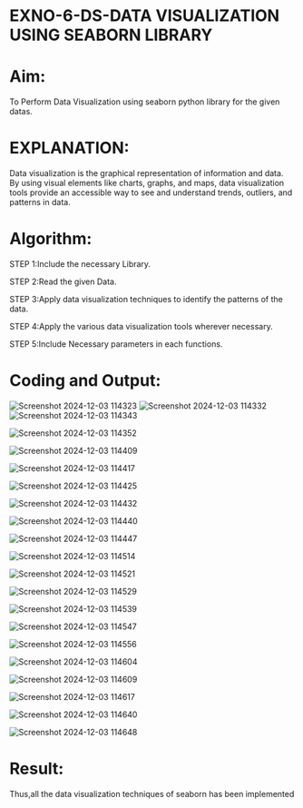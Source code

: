 # EXNO-6-DS-DATA VISUALIZATION USING SEABORN LIBRARY

# Aim:
  To Perform Data Visualization using seaborn python library for the given datas.

# EXPLANATION:
Data visualization is the graphical representation of information and data. By using visual elements like charts, graphs, and maps, data visualization tools provide an accessible way to see and understand trends, outliers, and patterns in data.

# Algorithm:
STEP 1:Include the necessary Library.

STEP 2:Read the given Data.

STEP 3:Apply data visualization techniques to identify the patterns of the data.

STEP 4:Apply the various data visualization tools wherever necessary.

STEP 5:Include Necessary parameters in each functions.

# Coding and Output:
![Screenshot 2024-12-03 114323](https://github.com/user-attachments/assets/49b11f03-883b-4a27-a936-859070c62de9)
![Screenshot 2024-12-03 114332](https://github.com/user-attachments/assets/87b30399-909e-46d2-9f63-4030d450657b)
![Screenshot 2024-12-03 114343](https://github.com/user-attachments/assets/bfcd1887-9b11-4e50-af7a-513df7967fbc)

![Screenshot 2024-12-03 114352](https://github.com/user-attachments/assets/f2cf0282-3501-4b03-a222-47207d7630e7)

![Screenshot 2024-12-03 114409](https://github.com/user-attachments/assets/7cac2854-4165-4989-af15-276bd278f0ab)

![Screenshot 2024-12-03 114417](https://github.com/user-attachments/assets/43cd6c92-ea57-4e4a-866c-9bfc2de8318c)

![Screenshot 2024-12-03 114425](https://github.com/user-attachments/assets/1017482e-07a2-424f-b4a6-30b95b0f8a9c)

![Screenshot 2024-12-03 114432](https://github.com/user-attachments/assets/16fa7c16-4cdd-4b82-b54a-c975cd1a13b9)

![Screenshot 2024-12-03 114440](https://github.com/user-attachments/assets/be879271-a83f-4ef1-89be-c41fb3a42236)

![Screenshot 2024-12-03 114447](https://github.com/user-attachments/assets/6ca244fd-5478-47da-96e1-6da587435d95)

![Screenshot 2024-12-03 114514](https://github.com/user-attachments/assets/278236a4-bc26-4596-939b-328e65da9468)

![Screenshot 2024-12-03 114521](https://github.com/user-attachments/assets/05ac2a42-faf8-4d6c-b2f2-e9f18ff03c81)

![Screenshot 2024-12-03 114529](https://github.com/user-attachments/assets/5db3a127-b41d-453c-b00b-dd8b573029c9)

![Screenshot 2024-12-03 114539](https://github.com/user-attachments/assets/abe1fe2f-d803-4c60-8c7c-d8c15e36a799)


![Screenshot 2024-12-03 114547](https://github.com/user-attachments/assets/0100a61e-dccd-4a51-b14b-45f07ae7ed21)


![Screenshot 2024-12-03 114556](https://github.com/user-attachments/assets/67fea0ff-b727-4154-bc74-9ee62b147523)

![Screenshot 2024-12-03 114604](https://github.com/user-attachments/assets/12afd592-87cd-408a-aedb-55f23870151e)

![Screenshot 2024-12-03 114609](https://github.com/user-attachments/assets/e30ead6e-7ef2-4ebd-a5cb-b6c00b191421)


![Screenshot 2024-12-03 114617](https://github.com/user-attachments/assets/e805a587-fe2a-4ca7-a4b6-19ee6b8c5cba)





![Screenshot 2024-12-03 114640](https://github.com/user-attachments/assets/c34c3451-bd30-4933-a787-22dcdd228263)



![Screenshot 2024-12-03 114648](https://github.com/user-attachments/assets/60159d15-5ee6-43ef-851d-4b59271e6ec8)






# Result:
Thus,all the data visualization techniques of seaborn has been implemented

